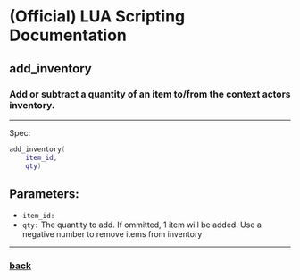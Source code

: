 
# (Official) LUA Scripting Documentation

## add_inventory

### Add or subtract a quantity of an item to/from the context actors inventory.
___
Spec:
```lua
add_inventory(
	item_id,
	qty)
```
## Parameters:
- `item_id:` 
- `qty:` The quantity to add. If ommitted, 1 item will be added. Use a negative number to remove items from inventory

___
### [back](../inventory)

